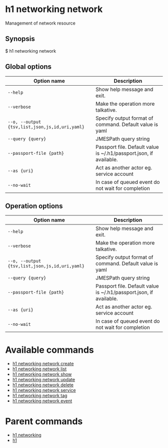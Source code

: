 
# h1 networking network

Management of network resource

## Synopsis

$ h1 networking network <options>

## Global options

| Option name                                        | Description                                                        |
| -------------------------------------------------- | ------------------------------------------------------------------ |
| ```--help```                                       | Show help message and exit.                                        |
| ```--verbose```                                    | Make the operation more talkative.                                 |
| ```--o, --output {tsv,list,json,js,id,uri,yaml}``` | Specify output format of command. Default value is yaml            |
| ```--query {query}```                              | JMESPath query string                                              |
| ```--passport-file {path}```                       | Passport file. Default value is ~/.h1/passport.json, if available. |
| ```--as {uri}```                                   | Act as another actor eg. service account                           |
| ```--no-wait```                                    | In case of queued event do not wait for completion                 |

## Operation options

| Option name                                        | Description                                                        |
| -------------------------------------------------- | ------------------------------------------------------------------ |
| ```--help```                                       | Show help message and exit.                                        |
| ```--verbose```                                    | Make the operation more talkative.                                 |
| ```--o, --output {tsv,list,json,js,id,uri,yaml}``` | Specify output format of command. Default value is yaml            |
| ```--query {query}```                              | JMESPath query string                                              |
| ```--passport-file {path}```                       | Passport file. Default value is ~/.h1/passport.json, if available. |
| ```--as {uri}```                                   | Act as another actor eg. service account                           |
| ```--no-wait```                                    | In case of queued event do not wait for completion                 |

# Available commands

* [h1 networking network create](./create/README.md)
* [h1 networking network list](./list/README.md)
* [h1 networking network show](./show/README.md)
* [h1 networking network update](./update/README.md)
* [h1 networking network delete](./delete/README.md)
* [h1 networking network service](./service/README.md)
* [h1 networking network tag](./tag/README.md)
* [h1 networking network event](./event/README.md)

# Parent commands

* [h1 networking](./../README.md)
* [h1](./../../README.md)
